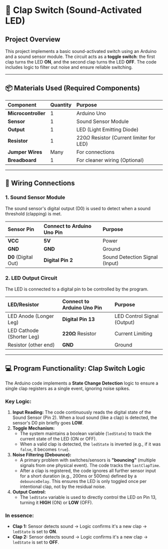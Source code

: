 # 👏 Clap Switch (Sound-Activated LED)

## Project Overview

This project implements a basic sound-activated switch using an Arduino and a sound sensor module. The circuit acts as a **toggle switch**: the first clap turns the LED **ON**, and the second clap turns the LED **OFF**. The code includes logic to filter out noise and ensure reliable switching.

***

## 📦 Materials Used (Required Components)

| Component | Quantity | Purpose |
| :--- | :--- | :--- |
| **Microcontroller** | 1 | Arduino Uno |
| **Sensor** | 1 | Sound Sensor Module |
| **Output** | 1 | LED (Light Emitting Diode) |
| **Resistor** | 1 | $220 \Omega$ Resistor (Current limiter for LED) |
| **Jumper Wires** | Many | For connections |
| **Breadboard** | 1 | For cleaner wiring (Optional) |

***

## 🔌 Wiring Connections

### 1. Sound Sensor Module

The sound sensor's digital output (D0) is used to detect when a sound threshold (clapping) is met.

| Sensor Pin | Connect to Arduino Uno Pin | Purpose |
| :--- | :--- | :--- |
| **VCC** | **5V** | Power |
| **GND** | **GND** | Ground |
| **D0** (Digital Out) | **Digital Pin 2** | Sound Detection Signal (Input) |

### 2. LED Output Circuit

The LED is connected to a digital pin to be controlled by the program.

| LED/Resistor | Connect to Arduino Uno Pin | Purpose |
| :--- | :--- | :--- |
| LED Anode (Longer Leg) | **Digital Pin 13** | LED Control Signal (Output) |
| LED Cathode (Shorter Leg) | $\mathbf{220 \Omega}$ Resistor | Current Limiting |
| Resistor (other end) | **GND** | Ground |

***

## 💻 Program Functionality: Clap Switch Logic

The Arduino code implements a **State Change Detection** logic to ensure a single clap registers as a single event, ignoring noise spikes.

### Key Logic:

1.  **Input Reading:** The code continuously reads the digital state of the Sound Sensor (Pin 2). When a loud sound (like a clap) is detected, the sensor's D0 pin briefly goes **LOW**.
2.  **Toggle Mechanism:**
    * The system maintains a boolean variable (`ledState`) to track the current state of the LED (ON or OFF).
    * When a valid clap is detected, the `ledState` is inverted (e.g., if it was `false`, it becomes `true`).
3.  **Noise Filtering (Debounce):**
    * A primary problem with switches/sensors is **"bouncing"** (multiple signals from one physical event). The code tracks the `lastClapTime`.
    * After a clap is registered, the code ignores all further sensor input for a short duration (e.g., 200ms or 500ms) defined by a `debounceDelay`. This ensures the LED is only toggled once per intentional clap, not by the residual noise.
4.  **Output Control:**
    * The `ledState` variable is used to directly control the LED on Pin 13, turning it **HIGH** (ON) or **LOW** (OFF).

### In essence:

* **Clap 1:** Sensor detects sound $\rightarrow$ Logic confirms it's a new clap $\rightarrow$ `ledState` is set to **ON**.
* **Clap 2:** Sensor detects sound $\rightarrow$ Logic confirms it's a new clap $\rightarrow$ `ledState` is set to **OFF**.